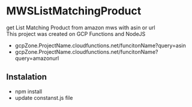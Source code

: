# MWSListMatchingProduct
get List Matching Product from amazon mws with asin or url <br>
This project was created on GCP Functions and NodeJS

* gcpZone.ProjectName.cloudfunctions.net/funcitonName?query=asin
* gcpZone.ProjectName.cloudfunctions.net/funcitonName?query=amazonurl

## Instalation

* npm install
* update constanst.js file

